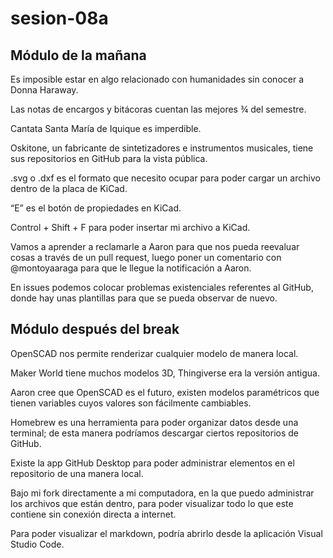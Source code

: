 # sesion-08a
## Módulo de la mañana
Es imposible estar en algo relacionado con humanidades sin conocer a Donna Haraway.

Las notas de encargos y bitácoras cuentan las mejores ¾ del semestre.

Cantata Santa María de Iquique es imperdible.

Oskitone, un fabricante de sintetizadores e instrumentos musicales, tiene sus repositorios en GitHub para la vista pública.

.svg o .dxf es el formato que necesito ocupar para poder cargar un archivo dentro de la placa de KiCad.

“E” es el botón de propiedades en KiCad.

Control + Shift + F para poder insertar mi archivo a KiCad.

Vamos a aprender a reclamarle a Aaron para que nos pueda reevaluar cosas a través de un pull request, luego poner un comentario con @montoyaaraga para que le llegue la notificación a Aaron.

En issues podemos colocar problemas existenciales referentes al GitHub, donde hay unas plantillas para que se pueda observar de nuevo.

## Módulo después del break

OpenSCAD nos permite renderizar cualquier modelo de manera local.

Maker World tiene muchos modelos 3D, Thingiverse era la versión antigua.

Aaron cree que OpenSCAD es el futuro, existen modelos paramétricos que tienen variables cuyos valores son fácilmente cambiables.

Homebrew es una herramienta para poder organizar datos desde una terminal; de esta manera podríamos descargar ciertos repositorios de GitHub.

Existe la app GitHub Desktop para poder administrar elementos en el repositorio de una manera local.

Bajo mi fork directamente a mi computadora, en la que puedo administrar los archivos que están dentro, para poder visualizar todo lo que este contiene sin conexión directa a internet.

Para poder visualizar el markdown, podría abrirlo desde la aplicación Visual Studio Code.


